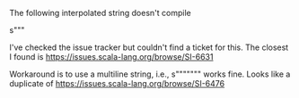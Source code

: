 The following interpolated string doesn't compile

s"\""

I've checked the issue tracker but couldn't find a ticket for this. The closest I found is https://issues.scala-lang.org/browse/SI-6631

Workaround is to use a multiline string, i.e., s"""\"""" works fine.
Looks like a duplicate of https://issues.scala-lang.org/browse/SI-6476

